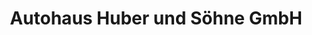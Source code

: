 ---
title: "Autohaus Huber und Söhne GmbH"
url: /karlsfeld/autohaus-huber-und-soehne-gmbh/
shop: Autowerkstatt
---